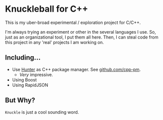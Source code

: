 # Knuckleball for C++

This is my uber-broad experimental / exploration project for C/C++.

I'm always trying an experiment or other in the several languages I use. So,
just as an organizational tool, I put them all here. Then, I can steal code
from this project in any 'real' projects I am working on.

## Including...

- Use [Hunter](https://hunter.readthedocs.io/en/latest/) as C++ package manager.
  See [github.com/cpp-pm](https://github.com/cpp-pm/hunter).
  - _Very_ impressive.
- Using Boost
- Using RapidJSON


## But Why?

`Knuckle` is just a cool sounding word.
